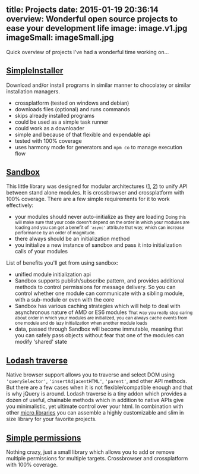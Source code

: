 title: Projects
date: 2015-01-19 20:36:14
overview: Wonderful open source projects to ease your development life
image: image.v1.jpg
imageSmall: imageSmall.jpg
---
Quick overview of projects I've had a wonderful time working on...

## [SimpleInstaller](https://github.com/szarouski/SimpleInstaller)
Download and/or install programs in similar manner to chocolatey or similar installation managers.
- crossplatform (tested on windows and debian)
- downloads files (optional) and runs commands
- skips already installed programs
- could be used as a simple task runner
- could work as a downloader
- simple and because of that flexible and expendable api
- tested with 100% coverage
- uses harmony mode for generators and `npm co` to manage execution flow

## [Sandbox](https://github.com/szarouski/sandbox)
This little library was designed for modular architectures ([1](https://www.youtube.com/watch?v=b5pFv9NB9fs), [2](http://www.addyosmani.com/scalablejs/)) to unify API between stand alone modules. It is crossbrowser and crossplatform with 100% coverage.
There are a few simple requirements for it to work effectively:
* your modules should never auto-initialize as they are loading
<small>Doing this will make sure that your code doesn't depend on the order in which your modules are loading  and you can get a benefit of `'async'` attribute that way, which can increase performance by an order of magnitude.</small>
* there always should be an initialization method
* you initialize a new instance of sandbox and pass it into initialization calls of your modules

List of benefits you'll get from using sandbox:
* unified module initialization api
* Sandbox supports publish/subscribe pattern, and provides additional methods to control permissions for message delivery. So you can control whether one module can communicate with a sibling module, with a sub-module or even with the core
* Sandbox has various caching strategies which will help to deal with asynchronous nature of AMD or ES6 modules
<small>That way you really stop caring about order in which your modules are initialized, you can always cache events from one module and do lazy initialization when another module loads</small>
* data, passed through Sandbox will become immutable, meaning that you can safely pass objects without fear that one of the modules can modify 'shared' state

## [Lodash traverse](https://github.com/szarouski/lodash.dom-traverse)
Native browser support allows you to traverse and select DOM using `'querySelector'`, `'insertAdjacentHTML'`, `'parent'`, and other API methods. But there are a few cases when it is not flexible/compatible enough and that is why jQuery is around. Lodash traverse is a tiny addon which provides a dozen of useful, chainable methods which in addition to native APIs give you minimalistic, yet ultimate control over your html. In combination with other [micro libraries](http://microjs.com/) you can assemble a highly customizable and slim in size library for your favorite projects.
 
## [Simple permissions](https://github.com/szarouski/simple-permissions)
Nothing crazy, just a small library which allows you to add or remove multiple permissions for multiple targets. Crossbrowser and crossplatform with 100% coverage.
